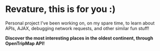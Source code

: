 # Revature, this is for you :)

Personal project I've been working on, on my spare time, to learn about APIs,
AJAX, debugging network requests, and other similar fun stuff!

**Discover the most interesting places in the oldest continent, through OpenTripMap API!**
